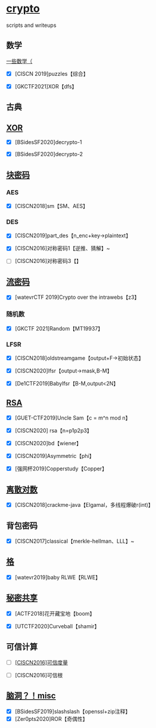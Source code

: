 # [crypto](https://blog.rexskz.info/2016-nationwide-ctf-first-writeup.html#toc-link-2)
 scripts and writeups

## 数学

[一些数学（](docs/math.md)

- [x] [CISCN 2019]puzzles【综合】

- [x] [GKCTF2021]XOR【dfs】

  


##  古典





## [XOR](docs/xor.md)

- [x] [BSidesSF2020]decrypto-1
- [x] [BSidesSF2020]decrypto-2



## [块密码](docs/block.md)

### AES

- [x] [CISCN2018]sm【SM、AES】

### DES

- [x] [CISCN2019]part_des【n_enc+key->plaintext】

- [x] [CISCN2016]对称密码1【逆推、猜解】~
- [ ] [CISCN2016]对称密码3【】



## [流密码](docs/stream.md)

- [x]  [watevrCTF 2019]Crypto over the intrawebs【z3】

### 随机数

- [x] [GKCTF 2021]Random【MT19937】

### LFSR

- [x] [CISCN2018]oldstreamgame【output+F->初始状态】

- [x] [CISCN2020]lfsr【output->mask,B-M】

- [x] [De1CTF2019]Babylfsr【B-M,output<2N】

  

## [RSA](docs/RSA.md)

- [x] [GUET-CTF2019]Uncle Sam【c = m^n mod n】
- [x] [CISCN2020] rsa【n=p1p2p3】
- [x] [CISCN2020]bd【wiener】
- [x] [CISCN2019]Asymmetric【phi】
- [x] [强网杯2019]Copperstudy【Copper】







## [离散对数](docs/discrete.md)

- [x] [CISCN2018]crackme-java【Elgamal，多线程爆破r(int)】



## 背包密码

- [x] [CISCN2017]classical【merkle-hellman、LLL】~



## [格](docs/lattice.md)

- [x] [watevr2019]baby RLWE【RLWE】


## [秘密共享](docs/secrect_sharing.md)

- [x] [ACTF2018]花开藏宝地【boom】
- [x] [UTCTF2020]Curveball【shamir】



## 可信计算

- [ ] [[CISCN2016]可信度量](https://blog.rexskz.info/2016-nationwide-ctf-first-writeup.html#toc-link-2)
- [ ] [CISCN2016]可信根



## [脑洞？！misc](docs/misc.md)

- [x] [BSidesSF2019]slashslash【openssl+zip注释】
- [x] [Zer0pts2020]ROR【奇偶性】
